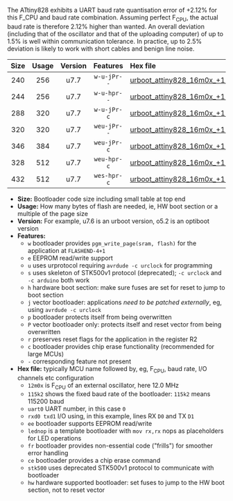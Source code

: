 The ATtiny828 exhibits a UART baud rate quantisation error of +2.12% for this F_CPU and baud rate combination. Assuming perfect F<sub>CPU</sub>, the actual baud rate is therefore 2.12% higher than wanted. An overall deviation (including that of the oscillator and that of the uploading computer) of up to 1.5% is well within communication tolerance. In practice, up to 2.5% deviation is likely to work with short cables and benign line noise.

|Size|Usage|Version|Features|Hex file|
|:-:|:-:|:-:|:-:|:--|
|240|256|u7.7|`w-u-jPr--`|[urboot_attiny828_16m0x_+115k2_uart0_rxc2_txc3_lednop.hex](https://raw.githubusercontent.com/stefanrueger/urboot.hex/main/mcus/attiny828/external_oscillator/fcpu_16m0x/br_+115k2/urboot_attiny828_16m0x_+115k2_uart0_rxc2_txc3_lednop.hex)|
|244|256|u7.7|`w-u-hpr--`|[urboot_attiny828_16m0x_+115k2_uart0_rxc2_txc3_lednop_fr_hw.hex](https://raw.githubusercontent.com/stefanrueger/urboot.hex/main/mcus/attiny828/external_oscillator/fcpu_16m0x/br_+115k2/urboot_attiny828_16m0x_+115k2_uart0_rxc2_txc3_lednop_fr_hw.hex)|
|288|320|u7.7|`w-u-jPr-c`|[urboot_attiny828_16m0x_+115k2_uart0_rxc2_txc3_lednop_fr_ce.hex](https://raw.githubusercontent.com/stefanrueger/urboot.hex/main/mcus/attiny828/external_oscillator/fcpu_16m0x/br_+115k2/urboot_attiny828_16m0x_+115k2_uart0_rxc2_txc3_lednop_fr_ce.hex)|
|320|320|u7.7|`weu-jPr--`|[urboot_attiny828_16m0x_+115k2_uart0_rxc2_txc3_ee_lednop_fr.hex](https://raw.githubusercontent.com/stefanrueger/urboot.hex/main/mcus/attiny828/external_oscillator/fcpu_16m0x/br_+115k2/urboot_attiny828_16m0x_+115k2_uart0_rxc2_txc3_ee_lednop_fr.hex)|
|346|384|u7.7|`weu-jPr-c`|[urboot_attiny828_16m0x_+115k2_uart0_rxc2_txc3_ee_lednop_fr_ce.hex](https://raw.githubusercontent.com/stefanrueger/urboot.hex/main/mcus/attiny828/external_oscillator/fcpu_16m0x/br_+115k2/urboot_attiny828_16m0x_+115k2_uart0_rxc2_txc3_ee_lednop_fr_ce.hex)|
|328|512|u7.7|`weu-hpr-c`|[urboot_attiny828_16m0x_+115k2_uart0_rxc2_txc3_ee_lednop_fr_ce_hw.hex](https://raw.githubusercontent.com/stefanrueger/urboot.hex/main/mcus/attiny828/external_oscillator/fcpu_16m0x/br_+115k2/urboot_attiny828_16m0x_+115k2_uart0_rxc2_txc3_ee_lednop_fr_ce_hw.hex)|
|432|512|u7.7|`wes-hpr-c`|[urboot_attiny828_16m0x_+115k2_uart0_rxc2_txc3_ee_lednop_fr_ce_stk500_hw.hex](https://raw.githubusercontent.com/stefanrueger/urboot.hex/main/mcus/attiny828/external_oscillator/fcpu_16m0x/br_+115k2/urboot_attiny828_16m0x_+115k2_uart0_rxc2_txc3_ee_lednop_fr_ce_stk500_hw.hex)|

- **Size:** Bootloader code size including small table at top end
- **Usage:** How many bytes of flash are needed, ie, HW boot section or a multiple of the page size
- **Version:** For example, u7.6 is an urboot version, o5.2 is an optiboot version
- **Features:**
  + `w` bootloader provides `pgm_write_page(sram, flash)` for the application at `FLASHEND-4+1`
  + `e` EEPROM read/write support
  + `u` uses urprotocol requiring `avrdude -c urclock` for programming
  + `s` uses skeleton of STK500v1 protocol (deprecated); `-c urclock` and `-c arduino` both work
  + `h` hardware boot section: make sure fuses are set for reset to jump to boot section
  + `j` vector bootloader: applications *need to be patched externally*, eg, using `avrdude -c urclock`
  + `p` bootloader protects itself from being overwritten
  + `P` vector bootloader only: protects itself and reset vector from being overwritten
  + `r` preserves reset flags for the application in the register R2
  + `c` bootloader provides chip erase functionality (recommended for large MCUs)
  + `-` corresponding feature not present
- **Hex file:** typically MCU name followed by, eg, F<sub>CPU</sub>, baud rate, I/O channels etc configuration
  + `12m0x` is F<sub>CPU</sub> of an external oscillator, here 12.0 MHz
  + `115k2` shows the fixed baud rate of the bootloader: `115k2` means 115200 baud
  + `uart0` UART number, in this case `0`
  + `rxd0 txd1` I/O using, in this example, lines RX `D0` and TX `D1`
  + `ee` bootloader supports EEPROM read/write
  + `lednop` is a template bootloader with `mov rx,rx` nops as placeholders for LED operations
  + `fr` bootloader provides non-essential code ("frills") for smoother error handling
  + `ce` bootloader provides a chip erase command
  + `stk500` uses deprecated STK500v1 protocol to communicate with bootloader
  + `hw` hardware supported bootloader: set fuses to jump to the HW boot section, not to reset vector
